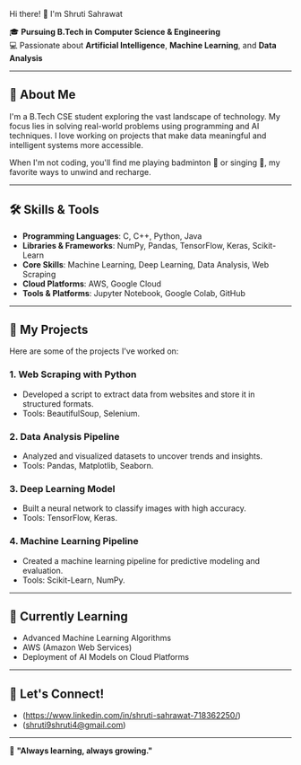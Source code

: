 Hi there! 👋 I'm Shruti Sahrawat  

🎓 **Pursuing B.Tech in Computer Science & Engineering**  
💻 Passionate about **Artificial Intelligence**, **Machine Learning**, and **Data Analysis**  

---

## 🚀 About Me  
I'm a B.Tech CSE student exploring the vast landscape of technology. My focus lies in solving real-world problems using programming and AI techniques. I love working on projects that make data meaningful and intelligent systems more accessible.  

When I'm not coding, you'll find me playing badminton 🏸 or singing 🎤, my favorite ways to unwind and recharge.  

---

## 🛠️ Skills & Tools  
- **Programming Languages**: C, C++, Python, Java  
- **Libraries & Frameworks**: NumPy, Pandas, TensorFlow, Keras, Scikit-Learn  
- **Core Skills**: Machine Learning, Deep Learning, Data Analysis, Web Scraping  
- **Cloud Platforms**: AWS, Google Cloud  
- **Tools & Platforms**: Jupyter Notebook, Google Colab, GitHub  

---

## 📂 My Projects  
Here are some of the projects I've worked on:  

### 1. **Web Scraping with Python**  
- Developed a script to extract data from websites and store it in structured formats.  
- Tools: BeautifulSoup, Selenium.  

### 2. **Data Analysis Pipeline**  
- Analyzed and visualized datasets to uncover trends and insights.  
- Tools: Pandas, Matplotlib, Seaborn.  

### 3. **Deep Learning Model**  
- Built a neural network to classify images with high accuracy.  
- Tools: TensorFlow, Keras.  

### 4. **Machine Learning Pipeline**  
- Created a machine learning pipeline for predictive modeling and evaluation.  
- Tools: Scikit-Learn, NumPy.  

---

## 🌱 Currently Learning  
- Advanced Machine Learning Algorithms  
- AWS (Amazon Web Services)  
- Deployment of AI Models on Cloud Platforms  

---

## 🤝 Let's Connect!  
- (https://www.linkedin.com/in/shruti-sahrawat-718362250/) 
- (shruti9shruti4@gmail.com)

---

🌟 **"Always learning, always growing."**
